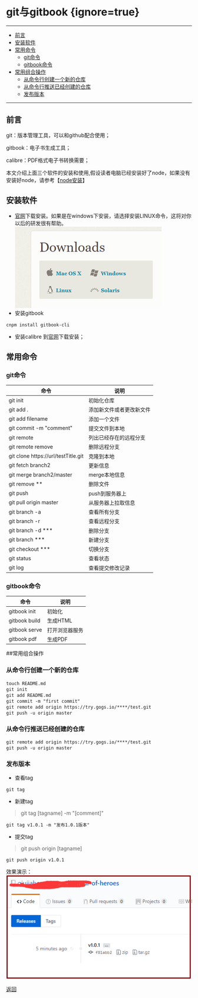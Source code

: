 # git与gitbook {ignore=true}
---
<!-- @import "[TOC]" {cmd="toc" depthFrom=1 depthTo=6 orderedList=false} -->
<!-- code_chunk_output -->

* [前言](#前言)
* [安装软件](#安装软件)
* [常用命令](#常用命令)
	* [git命令](#git命令)
	* [gitbook命令](#gitbook命令)
* [常用组合操作](#常用组合操作)
	* [从命令行创建一个新的仓库](#从命令行创建一个新的仓库)
	* [从命令行推送已经创建的仓库](#从命令行推送已经创建的仓库)
	* [发布版本](#发布版本)

<!-- /code_chunk_output -->
---
## 前言
git：版本管理工具，可以和github配合使用；

gitbook：电子书生成工具；

calibre：PDF格式电子书转换需要；

本文介绍上面三个软件的安装和使用,假设读者电脑已经安装好了node，如果没有安装好node，请参考【[node安装](/Nodejs/install.md)】
## 安装软件 
* [官网](https://git-scm.com/downloads)下载安装。如果是在windows下安装，请选择安装LINUX命令，这将对你以后的研发很有帮助。
![](assets/markdown-img-paste-20170813103947623.png)
* 安装gitbook
```
cnpm install gitbook-cli
```
* 安装calibre
到[官网](https://calibre-ebook.com/download_windows)下载安装；


## 常用命令
### git命令

| 命令                                  | 说明           |
|-------------------------------------|--------------|
| git init                            | 初始化仓库        |
| git add .                           | 添加新文件或者更改新文件 |
| git add filename                    | 添加一个文件       |
| git commit -m "comment"             | 提交文件到本地      |
| git remote                          | 列出已经存在的远程分支  |
| git remote remove <name>            | 删除远程分支       |
| git clone https://url/testTitle.git | 克隆到本地        |
| git fetch branch2                   | 更新信息         |
| git merge branch2/master            | merge本地信息    |
| git remove  **                      | 删除文件         |
| git push                            | push到服务器上    |
| git pull origin master              | 从服务器上拉取信息    |
| git branch -a                       | 查看所有分支       |
| git branch -r                       | 查看远程分支       |
| git branch -d ***                   | 删除分支         |
| git branch  ***                     | 新建分支         |
| git checkout ***                    | 切换分支         |
| git status                          | 查看状态         |
| git log                             | 查看提交修改记录     |

### gitbook命令
| 命令            | 说明      |
|---------------|---------|
| gitbook init  | 初始化     |
| gitbook build | 生成HTML  |
| gitbook serve | 打开浏览器服务 |
| gitbook pdf   | 生成PDF   |



##常用组合操作

### 从命令行创建一个新的仓库
```
touch README.md
git init
git add README.md
git commit -m "first commit"
git remote add origin https://try.gogs.io/****/test.git
git push -u origin master
```

### 从命令行推送已经创建的仓库
```
git remote add origin https://try.gogs.io/****/test.git
git push -u origin master
```

### 发布版本
* 查看tag
 ```
 git tag
 ```
* 新建tag
 >git tag [tagname] -m "[comment]"
 ```
 git tag v1.0.1 -m "发布1.0.1版本"
 ```

* 提交tag
>git push origin [tagname]
```
git push origin v1.0.1
```

效果演示：
![](assets/markdown-img-paste-20170813182318179.png)


[返回](/readme.md)
